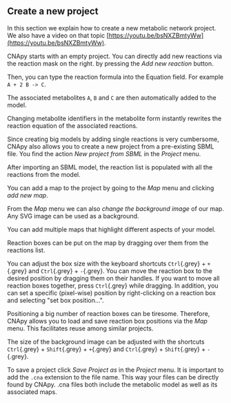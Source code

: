 ## Create a new project

In this section we explain how to create a new metabolic network project.
We also have a video on that topic [https://youtu.be/bsNXZBmtyWw](https://youtu.be/bsNXZBmtyWw).

CNApy starts with an empty project.
You can directly add new reactions via the reaction mask on the right.
by pressing the *Add new reaction* button.

Then, you can type the reaction formula into the Equation field. For example `A + 2 B -> C`.

The associated metabolites `A`, `B` and `C` are then automatically added to the model.

Changing metabolite identifiers in the metabolite form instantly rewrites the reaction equation of the associated reactions.

Since creating big models by adding single reactions is very cumbersome, CNApy also allows you to create a new project from a pre-existing SBML file.
You find the action *New project from SBML* in the *Project* menu.

After importing an SBML model, the reaction list is populated with all the reactions from the model.

You can add a map to the project by going to the *Map* menu and clicking *add new map*.

From the *Map* menu we can also *change the background image* of our map.
Any SVG image can be used as a background.

You can add multiple maps that highlight different aspects of your model.

Reaction boxes can be put on the map by dragging over them from the reactions list.

You can adjust the box size with the keyboard shortcuts `Ctrl`{.grey} + `+`{.grey} and `Ctrl`{.grey} + `-`{.grey}.
You can move the reaction box to the desired position by dragging them on their handles.
If you want to move all reaction boxes together, press `Ctrl`{.grey} while dragging.
In addition, you can set a specific (pixel-wise) position by right-clicking on a reaction box and selecting "set box position...".

Positioning a big number of reaction boxes can be tiresome.
Therefore, CNApy allows you to load and save reaction box positions via the *Map* menu.
This facilitates reuse among similar projects.

The size of the background image can be adjusted with the shortcuts `Ctrl`{.grey} + `Shift`{.grey} + `+`{.grey} and `Ctrl`{.grey} + `Shift`{.grey} + `-`{.grey}.

To save a project click *Save Project as* in the *Project* menu.
It is important to add the `.cna` extension to the file name.
This way your files can be directly found by CNApy. .cna files both include the metabolic model as well as its associated maps.

